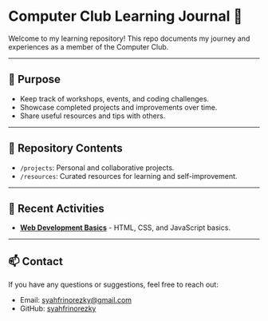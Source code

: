 # Computer Club Learning Journal 📘

Welcome to my learning repository! This repo documents my journey and experiences as a member of the Computer Club.  

---

## 🌟 Purpose
- Keep track of workshops, events, and coding challenges.
- Showcase completed projects and improvements over time.
- Share useful resources and tips with others.

---

## 📂 Repository Contents
- `/projects`: Personal and collaborative projects.
- `/resources`: Curated resources for learning and self-improvement.

---

## 🚀 Recent Activities
- **[Web Development Basics](workshops/web-development-basics.md)** - HTML, CSS, and JavaScript basics.

---

## 📫 Contact
If you have any questions or suggestions, feel free to reach out:
- Email: [syahfrinorezky@gmail.com](mailto:syahfrinorezky@gmail.com)
- GitHub: [syahfrinorezky](https://github.com/syahfrinorezky)
